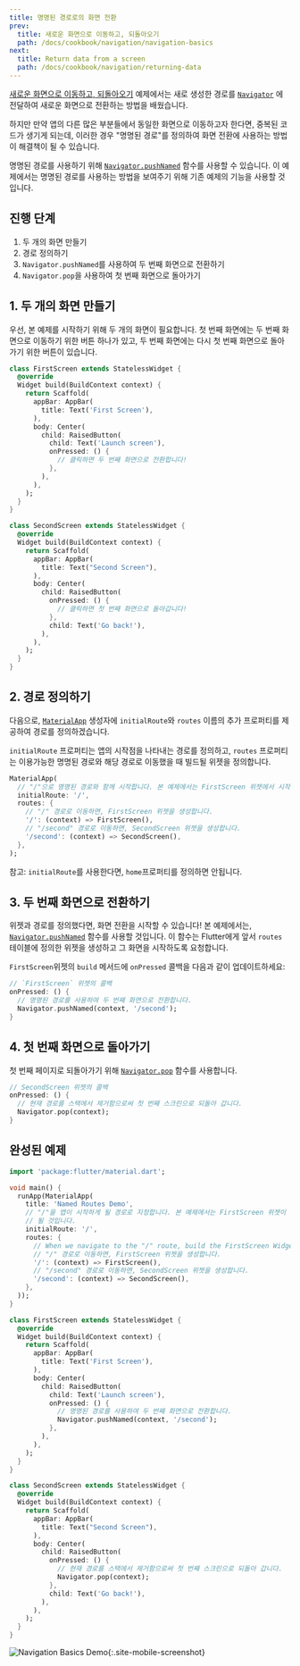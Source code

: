 ```yaml
---
title: 명명된 경로로의 화면 전환
prev:
  title: 새로운 화면으로 이동하고, 되돌아오기
  path: /docs/cookbook/navigation/navigation-basics
next:
  title: Return data from a screen
  path: /docs/cookbook/navigation/returning-data
---
```


[새로운 화면으로 이동하고, 되돌아오기](/docs/cookbook/navigation/navigation-basics/)
예제에서는 새로 생성한 경로를 
[`Navigator`]({{site.api}}/flutter/widgets/Navigator-class.html)
에 전달하여 새로운 화면으로 전환하는 방법을 배웠습니다.

하지만 만약 앱의 다른 많은 부분들에서 동일한 화면으로 이동하고자 한다면, 중복된 코드가
생기게 되는데, 이러한 경우 "명명된 경로"를 정의하여 화면 전환에 사용하는 방법이 해결책이
될 수 있습니다.

명명된 경로를 사용하기 위해 [`Navigator.pushNamed`]({{site.api}}/flutter/widgets/Navigator/pushNamed.html)
함수를 사용할 수 있습니다. 이 예제에서는 명명된 경로를 사용하는 방법을 보여주기 위해
기존 예제의 기능을 사용할 것입니다.

## 진행 단계

  1. 두 개의 화면 만들기
  2. 경로 정의하기
  3. `Navigator.pushNamed`를 사용하여 두 번째 화면으로 전환하기
  4. `Navigator.pop`을 사용하여 첫 번째 화면으로 돌아가기

## 1. 두 개의 화면 만들기

우선, 본 예제를 시작하기 위해 두 개의 화면이 필요합니다. 첫 번째 화면에는 두 번째 화면으로 
이동하기 위한 버튼 하나가 있고, 두 번째 화면에는 다시 첫 번째 화면으로 돌아가기 위한 버튼이
있습니다.

```dart
class FirstScreen extends StatelessWidget {
  @override
  Widget build(BuildContext context) {
    return Scaffold(
      appBar: AppBar(
        title: Text('First Screen'),
      ),
      body: Center(
        child: RaisedButton(
          child: Text('Launch screen'),
          onPressed: () {
            // 클릭하면 두 번째 화면으로 전환합니다!
          },
        ),
      ),
    );
  }
}

class SecondScreen extends StatelessWidget {
  @override
  Widget build(BuildContext context) {
    return Scaffold(
      appBar: AppBar(
        title: Text("Second Screen"),
      ),
      body: Center(
        child: RaisedButton(
          onPressed: () {
            // 클릭하면 첫 번째 화면으로 돌아갑니다!
          },
          child: Text('Go back!'),
        ),
      ),
    );
  }
}
```

## 2. 경로 정의하기

다음으로, [`MaterialApp`]({{site.api}}/flutter/material/MaterialApp-class.html) 생성자에 
`initialRoute`와 `routes` 이름의 추가 프로퍼티를 제공하여 경로를 정의하겠습니다. 

`initialRoute` 프로퍼티는 앱의 시작점을 나타내는 경로를 정의하고, `routes` 프로퍼티는 이용가능한 
명명된 경로와 해당 경로로 이동했을 때 빌드될 위젯을 정의합니다.

<!-- skip -->
```dart
MaterialApp(
  // "/"으로 명명된 경로와 함께 시작합니다. 본 예제에서는 FirstScreen 위젯에서 시작합니다.
  initialRoute: '/',
  routes: {
    // "/" 경로로 이동하면, FirstScreen 위젯을 생성합니다.
    '/': (context) => FirstScreen(),
    // "/second" 경로로 이동하면, SecondScreen 위젯을 생성합니다.
    '/second': (context) => SecondScreen(),
  },
);
```

참고: `initialRoute`를 사용한다면, `home`프로퍼티를 정의하면 안됩니다.

## 3. 두 번째 화면으로 전환하기

위젯과 경로를 정의했다면, 화면 전환을 시작할 수 있습니다! 본 예제에서는, 
[`Navigator.pushNamed`]({{site.api}}/flutter/widgets/Navigator/pushNamed.html)
함수를 사용할 것입니다. 이 함수는 Flutter에게 앞서 `routes` 테이블에 정의한 위젯을 생성하고 
그 화면을 시작하도록 요청합니다.


`FirstScreen`위젯의 `build` 메서드에 `onPressed` 콜백을 다음과 같이 업데이트하세요:

<!-- skip -->
```dart
// `FirstScreen` 위젯의 콜백
onPressed: () {
  // 명명된 경로를 사용하여 두 번째 화면으로 전환합니다.
  Navigator.pushNamed(context, '/second');
}
```

## 4. 첫 번째 화면으로 돌아가기

첫 번째 페이지로 되돌아가기 위해
[`Navigator.pop`]({{site.api}}/flutter/widgets/Navigator/pop.html)
함수를 사용합니다.

<!-- skip -->
```dart
// SecondScreen 위젯의 콜백
onPressed: () {
  // 현재 경로를 스택에서 제거함으로써 첫 번째 스크린으로 되돌아 갑니다.
  Navigator.pop(context);
}
```

## 완성된 예제

```dart
import 'package:flutter/material.dart';

void main() {
  runApp(MaterialApp(
    title: 'Named Routes Demo',
    // "/"을 앱이 시작하게 될 경로로 지정합니다. 본 예제에서는 FirstScreen 위젯이 첫 번째 페이지가
    // 될 것입니다.
    initialRoute: '/',
    routes: {
      // When we navigate to the "/" route, build the FirstScreen Widget
      // "/" 경로로 이동하면, FirstScreen 위젯을 생성합니다.
      '/': (context) => FirstScreen(),
      // "/second" 경로로 이동하면, SecondScreen 위젯을 생성합니다.
      '/second': (context) => SecondScreen(),
    },
  ));
}

class FirstScreen extends StatelessWidget {
  @override
  Widget build(BuildContext context) {
    return Scaffold(
      appBar: AppBar(
        title: Text('First Screen'),
      ),
      body: Center(
        child: RaisedButton(
          child: Text('Launch screen'),
          onPressed: () {
            // 명명된 경로를 사용하여 두 번째 화면으로 전환합니다.
            Navigator.pushNamed(context, '/second');
          },
        ),
      ),
    );
  }
}

class SecondScreen extends StatelessWidget {
  @override
  Widget build(BuildContext context) {
    return Scaffold(
      appBar: AppBar(
        title: Text("Second Screen"),
      ),
      body: Center(
        child: RaisedButton(
          onPressed: () {
            // 현재 경로를 스택에서 제거함으로써 첫 번째 스크린으로 되돌아 갑니다.
            Navigator.pop(context);
          },
          child: Text('Go back!'),
        ),
      ),
    );
  }
}
```

![Navigation Basics Demo](/images/cookbook/navigation-basics.gif){:.site-mobile-screenshot}
